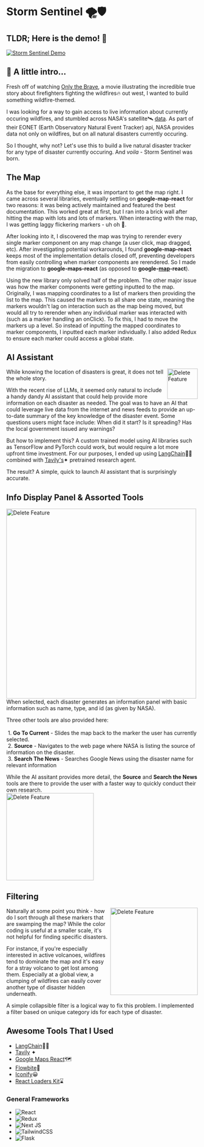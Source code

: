 #  Storm Sentinel 🌪️🛡️


## TLDR; Here is the demo! 🚀
[![Storm Sentinel Demo](https://github.com/ddudley18/StormSentinel/assets/40705498/0a233003-13bf-4dfb-aa31-363c8ce70200)](https://youtu.be/Z-0Lqlw9o5E)
## 📖 A little intro...
Fresh off of watching [Only the Brave](https://www.youtube.com/watch?v=EE_GY6zccqc), a movie illustrating the incredible true story about firefighters fighting the wildfires🔥 out west, I wanted to build something wildfire-themed. 

I was looking for a way to gain access to live information about currently occuring wildfires, and stumbled across NASA's satellite🛰️ [data](https://api.nasa.gov/). As part of their EONET (Earth Observatory Natural Event Tracker) api, NASA provides data not only on wildfires, but on all natural disasters currently occuring.

So I thought, why not? Let's use this to build a live natural disaster tracker for any type of disaster currently occuring. And _voila_ - Storm Sentinel was born.

## The Map
As the base for everything else, it was important to get the map right. I came across several libraries, eventually settling on **google-map-react** for two reasons: it was being actively maintained and featured the best documentation. This worked great at first, but I ran into a brick wall after hitting the map with lots and lots of markers. When interacting with the map, I was getting laggy flickering markers - uh oh 🧐. 

After looking into it, I discovered the map was trying to rerender every single marker component on any map change (a user click, map dragged, etc). After investigating potential workarounds, I found **google-map-react** keeps most of the implementation details closed off, preventing developers from easily controlling when marker components are rerendered. So I made the migration to **google-maps-react** (as opposed to **google-<ins>map</ins>-react**).

Using the new library only solved half of the problem. The other major issue was how the marker components were getting inputted to the map. Originally, I was mapping coordinates to a list of markers then providing the list to the map. This caused the markers to all share one state, meaning the markers wouldn't lag on interaction such as the map being moved, but would all try to rerender when any individual marker was interacted with (such as a marker handling an onClick). To fix this, I had to move the markers up a level. So instead of inputting the mapped coordinates to marker components, I inputted each marker individually. I also added Redux to ensure each marker could access a global state.

## AI Assistant
<img  src="https://github.com/ddudley18/StormSentinel/assets/40705498/436dd628-6413-4287-bae3-a17d891ec03e"  alt="Delete Feature"  title="Swipe to delete" img align="right" height="80" margin="20"/>  

While knowing the location of disasters is great, it does not tell the whole story.

With the recent rise of LLMs, it seemed only natural to include a handy dandy AI assistant that could help provide more information on each disaster as needed. The goal was to have an AI that could leverage live data from the internet and news feeds to provide an up-to-date summary of the key knowledge of the disaster event. Some questions users might face include: When did it start? Is it spreading? Has the local government issued any warnings?

But how to implement this? A custom trained model using AI libraries such as TensorFlow and PyTorch could work, but would require a lot more upfront time investment. For our purposes, I ended up using [LangChain](https://www.langchain.com/)🦜🔗 combined with [Tavily's](https://tavily.com/)✦ pretrained research agent.

The result? A simple, quick to launch AI assistant that is surprisingly accurate. 

## Info Display Panel & Assorted Tools
<img  src="https://github.com/ddudley18/StormSentinel/assets/40705498/7e565d7c-f154-4796-8a53-71cc7cea4bb3"  alt="Delete Feature"  title="Swipe to delete" img align="left" height="500"/>

When selected, each disaster generates an information panel with basic information such as name, type, and id (as given by NASA). 

Three other tools are also provided here:  
&nbsp;  
&nbsp;1. **Go To Current** - Slides the map back to the marker the user has currently selected.  
&nbsp;2. **Source** - Navigates to the web page where NASA is listing the source of information on the disaster.  
&nbsp;3. **Search The News** - Searches Google News using the disaster name for relevant information

While the AI assitant provides more detail, the **Source** and **Search the News** tools are there to provide the user with a faster way to quickly conduct their own research.  
<img  src="https://github.com/ddudley18/StormSentinel/assets/40705498/c44b77fd-0b95-4c6d-8fae-2529bbc7b4ff"  alt="Delete Feature"  title="Swipe to delete" height="230"/>  

## Filtering  
<img  src="https://github.com/ddudley18/StormSentinel/assets/40705498/b5bf0e66-b98e-4db6-aa6e-aa5c08086aea"  alt="Delete Feature"  title="Swipe to delete" img align="right" height="230"/>  

Naturally at some point you think - how do I sort through all these markers that are swamping the map? While the color coding is useful at a smaller scale, it's not helpful for finding specific disasters. 

For instance, if you're especially interested in active volcanoes, wildfires tend to dominate the map and it's easy for a stray volcano to get lost among them. Especially at a global view, a clumping of wildfires can easily cover another type of disaster hidden underneath.

A simple collapsible filter is a logical way to fix this problem. I implemented a filter based on unique category ids for each type of disaster.
&nbsp;  

## Awesome Tools That I Used
- [LangChain](https://github.com/langchain-ai/langchain)🦜🔗
- [Tavily](https://github.com/assafelovic/gpt-researcher) ✦
- [Google Maps React](https://github.com/fullstackreact/google-maps-react#readme)🗺️
- [Flowbite](https://flowbite.com/](https://github.com/themesberg/flowbite)https://github.com/themesberg/flowbite)🌊
- [Iconify](https://github.com/iconify/iconify)😀
- [React Loaders Kit](https://github.com/Seimodei/react-loaders-kit)⌛
  
### General Frameworks 
- ![React](https://img.shields.io/badge/react-%2320232a.svg?style=for-the-badge&logo=react&logoColor=%2361DAFB)  
- ![Redux](https://img.shields.io/badge/redux-%23593d88.svg?style=for-the-badge&logo=redux&logoColor=white)  
- ![Next JS](https://img.shields.io/badge/Next-black?style=for-the-badge&logo=next.js&logoColor=white)  
- ![TailwindCSS](https://img.shields.io/badge/tailwindcss-%2338B2AC.svg?style=for-the-badge&logo=tailwind-css&logoColor=white)  
- ![Flask](https://img.shields.io/badge/flask-%23000.svg?style=for-the-badge&logo=flask&logoColor=white)
